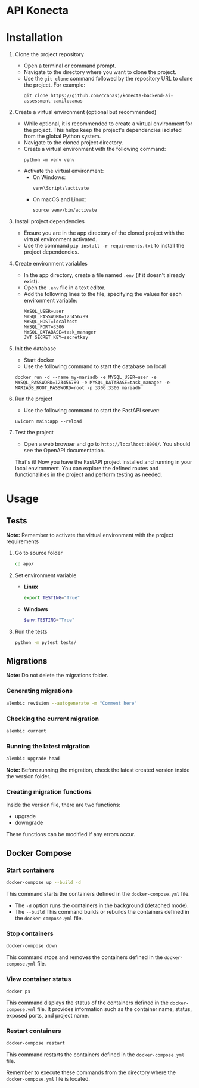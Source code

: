 # API Konecta

# Installation

1. Clone the project repository

   - Open a terminal or command prompt.
   - Navigate to the directory where you want to clone the project.
   - Use the `git clone` command followed by the repository URL to clone the project. For example:
     ```
     git clone https://github.com/ccanasj/konecta-backend-ai-assessment-camilocanas
     ```

2. Create a virtual environment (optional but recommended)

   - While optional, it is recommended to create a virtual environment for the project. This helps keep the project's dependencies isolated from the global Python system.
   - Navigate to the cloned project directory.
   - Create a virtual environment with the following command:
     ```
     python -m venv venv
     ```
   - Activate the virtual environment:
     - On Windows:
         ```
         venv\Scripts\activate
         ```
     - On macOS and Linux:
         ```
         source venv/bin/activate
         ```

3. Install project dependencies

   - Ensure you are in the app directory of the cloned project with the virtual environment activated.
   - Use the command `pip install -r requirements.txt` to install the project dependencies.

4. Create environment variables

   - In the app directory, create a file named `.env` (if it doesn't already exist).
   - Open the `.env` file in a text editor.
   - Add the following lines to the file, specifying the values for each environment variable:
     ```
     MYSQL_USER=user
     MYSQL_PASSWORD=123456789
     MYSQL_HOST=localhost
     MYSQL_PORT=3306
     MYSQL_DATABASE=task_manager
     JWT_SECRET_KEY=secretkey
     ```

5. Init the database

   - Start docker
   - Use the following command to start the database on local

   ```
   docker run -d --name my-mariadb -e MYSQL_USER=user -e MYSQL_PASSWORD=123456789 -e MYSQL_DATABASE=task_manager -e MARIADB_ROOT_PASSWORD=root -p 3306:3306 mariadb
   ```

6. Run the project

   - Use the following command to start the FastAPI server:

   ```
   uvicorn main:app --reload
   ```

7. Test the project

   - Open a web browser and go to `http://localhost:8000/`. You should see the OpenAPI documentation.

   That's it! Now you have the FastAPI project installed and running in your local environment. You can explore the defined routes and functionalities in the project and perform testing as needed.

# Usage

## Tests

**Note:** Remember to activate the virtual environment with the project requirements

1. Go to source folder

   ```bash
   cd app/
   ```

2. Set environment variable

   - **Linux**

     ```bash
     export TESTING="True"
     ```

   - **Windows**

     ```powershell
     $env:TESTING="True"
     ```

3. Run the tests

   ```bash
   python -m pytest tests/
   ```

## Migrations

**Note:** Do not delete the migrations folder.

### Generating migrations

```bash
alembic revision --autogenerate -m "Comment here"
```

### Checking the current migration

```bash
alembic current
```

### Running the latest migration

```bash
alembic upgrade head
```

**Note:** Before running the migration, check the latest created version inside the version folder.

### Creating migration functions

Inside the version file, there are two functions:

- upgrade
- downgrade

These functions can be modified if any errors occur.

## Docker Compose

### Start containers

```bash
docker-compose up --build -d
```

This command starts the containers defined in the `docker-compose.yml` file.

- The `-d` option runs the containers in the background (detached mode).
- The `--build` This command builds or rebuilds the containers defined in the `docker-compose.yml` file.

### Stop containers

```bash
docker-compose down
```

This command stops and removes the containers defined in the `docker-compose.yml` file.

### View container status

```bash
docker ps
```

This command displays the status of the containers defined in the `docker-compose.yml` file. It provides information such as the container name, status, exposed ports, and project name.

### Restart containers

```bash
docker-compose restart
```

This command restarts the containers defined in the `docker-compose.yml` file.

Remember to execute these commands from the directory where the `docker-compose.yml` file is located.
